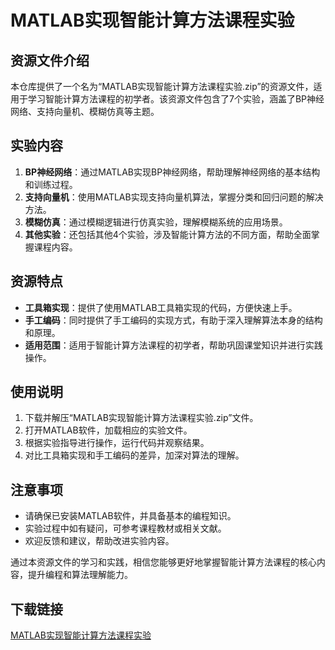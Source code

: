# MATLAB实现智能计算方法课程实验

## 资源文件介绍

本仓库提供了一个名为“MATLAB实现智能计算方法课程实验.zip”的资源文件，适用于学习智能计算方法课程的初学者。该资源文件包含了7个实验，涵盖了BP神经网络、支持向量机、模糊仿真等主题。

## 实验内容

1. **BP神经网络**：通过MATLAB实现BP神经网络，帮助理解神经网络的基本结构和训练过程。
2. **支持向量机**：使用MATLAB实现支持向量机算法，掌握分类和回归问题的解决方法。
3. **模糊仿真**：通过模糊逻辑进行仿真实验，理解模糊系统的应用场景。
4. **其他实验**：还包括其他4个实验，涉及智能计算方法的不同方面，帮助全面掌握课程内容。

## 资源特点

- **工具箱实现**：提供了使用MATLAB工具箱实现的代码，方便快速上手。
- **手工编码**：同时提供了手工编码的实现方式，有助于深入理解算法本身的结构和原理。
- **适用范围**：适用于智能计算方法课程的初学者，帮助巩固课堂知识并进行实践操作。

## 使用说明

1. 下载并解压“MATLAB实现智能计算方法课程实验.zip”文件。
2. 打开MATLAB软件，加载相应的实验文件。
3. 根据实验指导进行操作，运行代码并观察结果。
4. 对比工具箱实现和手工编码的差异，加深对算法的理解。

## 注意事项

- 请确保已安装MATLAB软件，并具备基本的编程知识。
- 实验过程中如有疑问，可参考课程教材或相关文献。
- 欢迎反馈和建议，帮助改进实验内容。

通过本资源文件的学习和实践，相信您能够更好地掌握智能计算方法课程的核心内容，提升编程和算法理解能力。

## 下载链接

[MATLAB实现智能计算方法课程实验](https://pan.quark.cn/s/e60678a0516d)